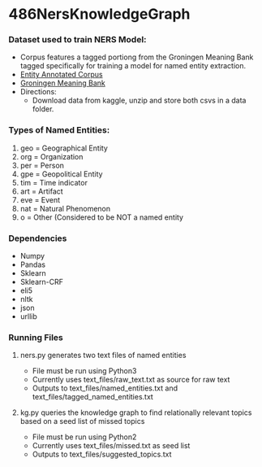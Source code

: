 # 486NersKnowledgeGraph

### Dataset used to train NERS Model:
- Corpus features a tagged portiong from the Groningen Meaning Bank tagged specifically for training a model for named entity extraction.
- [Entity Annotated Corpus](https://www.kaggle.com/abhinavwalia95/entity-annotated-corpus)
- [Groningen Meaning Bank](http://gmb.let.rug.nl/data.php)
- Directions:
	- Download data from kaggle, unzip and store both csvs in a data folder.

### Types of Named Entities:
1) geo = Geographical Entity
2) org = Organization
3) per = Person
4) gpe = Geopolitical Entity
5) tim = Time indicator
6) art = Artifact
7) eve = Event
8) nat = Natural Phenomenon
9) o = Other (Considered to be NOT a named entity

### Dependencies
- Numpy
- Pandas
- Sklearn
- Sklearn-CRF
- eli5
- nltk
- json
- urllib

### Running Files
1) ners.py generates two text files of named entities
	- File must be run using Python3
	- Currently uses text_files/raw_text.txt as source for raw text
	- Outputs to text_files/named_entities.txt and text_files/tagged_named_entities.txt 

2) kg.py queries the knowledge graph to find relationally relevant topics based on a seed list of missed topics
	- File must be run using Python2
	- Currently uses text_files/missed.txt as seed list
	- Outputs to text_files/suggested_topics.txt 